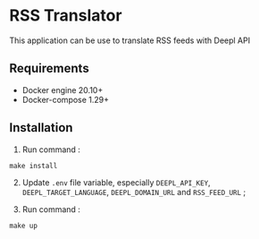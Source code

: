 # RSS Translator

This application can be use to translate RSS feeds with Deepl API

## Requirements

- Docker engine 20.10+
- Docker-compose 1.29+

## Installation

1. Run command :

```shell
make install
```

2. Update `.env` file variable, especially `DEEPL_API_KEY`, `DEEPL_TARGET_LANGUAGE`, `DEEPL_DOMAIN_URL` and `RSS_FEED_URL` ;

3. Run command :

```shell
make up
```
